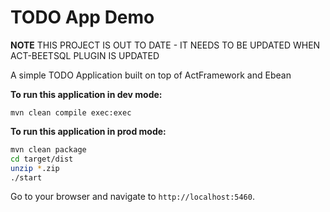 TODO App Demo
==============

**NOTE** THIS PROJECT IS OUT TO DATE - IT NEEDS TO BE UPDATED WHEN ACT-BEETSQL PLUGIN IS UPDATED

A simple TODO Application built on top of ActFramework and Ebean

**To run this application in dev mode:**

`mvn clean compile exec:exec`

**To run this application in prod mode:**

```bash
mvn clean package
cd target/dist
unzip *.zip
./start
``` 

Go to your browser and navigate to `http://localhost:5460`.
